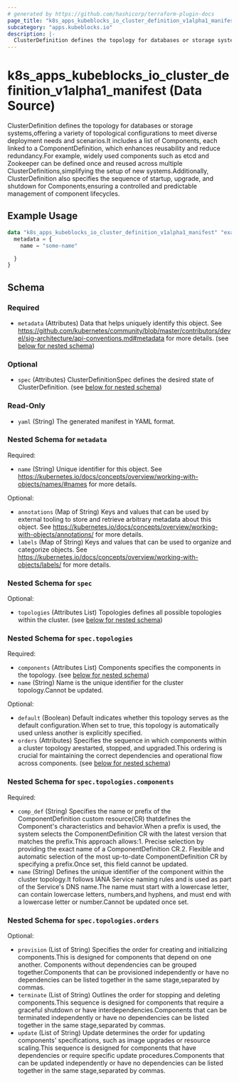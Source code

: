 ```yaml
---
# generated by https://github.com/hashicorp/terraform-plugin-docs
page_title: "k8s_apps_kubeblocks_io_cluster_definition_v1alpha1_manifest Data Source - terraform-provider-k8s"
subcategory: "apps.kubeblocks.io"
description: |-
  ClusterDefinition defines the topology for databases or storage systems,offering a variety of topological configurations to meet diverse deployment needs and scenarios.It includes a list of Components, each linked to a ComponentDefinition, which enhances reusability and reduce redundancy.For example, widely used components such as etcd and Zookeeper can be defined once and reused across multiple ClusterDefinitions,simplifying the setup of new systems.Additionally, ClusterDefinition also specifies the sequence of startup, upgrade, and shutdown for Components,ensuring a controlled and predictable management of component lifecycles.
---
```


# k8s_apps_kubeblocks_io_cluster_definition_v1alpha1_manifest (Data Source)

ClusterDefinition defines the topology for databases or storage systems,offering a variety of topological configurations to meet diverse deployment needs and scenarios.It includes a list of Components, each linked to a ComponentDefinition, which enhances reusability and reduce redundancy.For example, widely used components such as etcd and Zookeeper can be defined once and reused across multiple ClusterDefinitions,simplifying the setup of new systems.Additionally, ClusterDefinition also specifies the sequence of startup, upgrade, and shutdown for Components,ensuring a controlled and predictable management of component lifecycles.

## Example Usage

```terraform
data "k8s_apps_kubeblocks_io_cluster_definition_v1alpha1_manifest" "example" {
  metadata = {
    name = "some-name"

  }
}
```

<!-- schema generated by tfplugindocs -->
## Schema

### Required

- `metadata` (Attributes) Data that helps uniquely identify this object. See https://github.com/kubernetes/community/blob/master/contributors/devel/sig-architecture/api-conventions.md#metadata for more details. (see [below for nested schema](#nestedatt--metadata))

### Optional

- `spec` (Attributes) ClusterDefinitionSpec defines the desired state of ClusterDefinition. (see [below for nested schema](#nestedatt--spec))

### Read-Only

- `yaml` (String) The generated manifest in YAML format.

<a id="nestedatt--metadata"></a>
### Nested Schema for `metadata`

Required:

- `name` (String) Unique identifier for this object. See https://kubernetes.io/docs/concepts/overview/working-with-objects/names/#names for more details.

Optional:

- `annotations` (Map of String) Keys and values that can be used by external tooling to store and retrieve arbitrary metadata about this object. See https://kubernetes.io/docs/concepts/overview/working-with-objects/annotations/ for more details.
- `labels` (Map of String) Keys and values that can be used to organize and categorize objects. See https://kubernetes.io/docs/concepts/overview/working-with-objects/labels/ for more details.


<a id="nestedatt--spec"></a>
### Nested Schema for `spec`

Optional:

- `topologies` (Attributes List) Topologies defines all possible topologies within the cluster. (see [below for nested schema](#nestedatt--spec--topologies))

<a id="nestedatt--spec--topologies"></a>
### Nested Schema for `spec.topologies`

Required:

- `components` (Attributes List) Components specifies the components in the topology. (see [below for nested schema](#nestedatt--spec--topologies--components))
- `name` (String) Name is the unique identifier for the cluster topology.Cannot be updated.

Optional:

- `default` (Boolean) Default indicates whether this topology serves as the default configuration.When set to true, this topology is automatically used unless another is explicitly specified.
- `orders` (Attributes) Specifies the sequence in which components within a cluster topology arestarted, stopped, and upgraded.This ordering is crucial for maintaining the correct dependencies and operational flow across components. (see [below for nested schema](#nestedatt--spec--topologies--orders))

<a id="nestedatt--spec--topologies--components"></a>
### Nested Schema for `spec.topologies.components`

Required:

- `comp_def` (String) Specifies the name or prefix of the ComponentDefinition custom resource(CR) thatdefines the Component's characteristics and behavior.When a prefix is used, the system selects the ComponentDefinition CR with the latest version that matches the prefix.This approach allows:1. Precise selection by providing the exact name of a ComponentDefinition CR.2. Flexible and automatic selection of the most up-to-date ComponentDefinition CR by specifying a prefix.Once set, this field cannot be updated.
- `name` (String) Defines the unique identifier of the component within the cluster topology.It follows IANA Service naming rules and is used as part of the Service's DNS name.The name must start with a lowercase letter, can contain lowercase letters, numbers,and hyphens, and must end with a lowercase letter or number.Cannot be updated once set.


<a id="nestedatt--spec--topologies--orders"></a>
### Nested Schema for `spec.topologies.orders`

Optional:

- `provision` (List of String) Specifies the order for creating and initializing components.This is designed for components that depend on one another. Components without dependencies can be grouped together.Components that can be provisioned independently or have no dependencies can be listed together in the same stage,separated by commas.
- `terminate` (List of String) Outlines the order for stopping and deleting components.This sequence is designed for components that require a graceful shutdown or have interdependencies.Components that can be terminated independently or have no dependencies can be listed together in the same stage,separated by commas.
- `update` (List of String) Update determines the order for updating components' specifications, such as image upgrades or resource scaling.This sequence is designed for components that have dependencies or require specific update procedures.Components that can be updated independently or have no dependencies can be listed together in the same stage,separated by commas.
